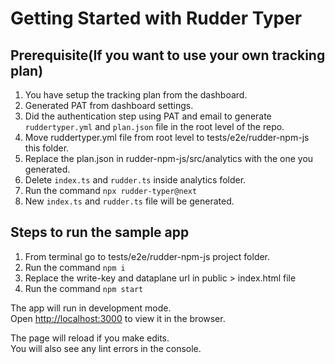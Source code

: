 # Getting Started with Rudder Typer

## Prerequisite(If you want to use your own tracking plan)

1. You have setup the tracking plan from the dashboard.
2. Generated PAT from dashboard settings.
3. Did the authentication step using PAT and email to generate `ruddertyper.yml` and `plan.json` file in the root level of the repo.
4. Move ruddertyper.yml file from root level to tests/e2e/rudder-npm-js this folder.
5. Replace the plan.json in rudder-npm-js/src/analytics with the one you generated.
6. Delete `index.ts` and `rudder.ts` inside analytics folder.
7. Run the command `npx rudder-typer@next`
8. New `index.ts` and `rudder.ts` file will be generated.

## Steps to run the sample app

1. From terminal go to tests/e2e/rudder-npm-js project folder.
2. Run the command `npm i`
3. Replace the write-key and dataplane url in public > index.html file
4. Run the command `npm start`

The app will run in development mode.\
Open [http://localhost:3000](http://localhost:3000) to view it in the browser.

The page will reload if you make edits.\
You will also see any lint errors in the console.
